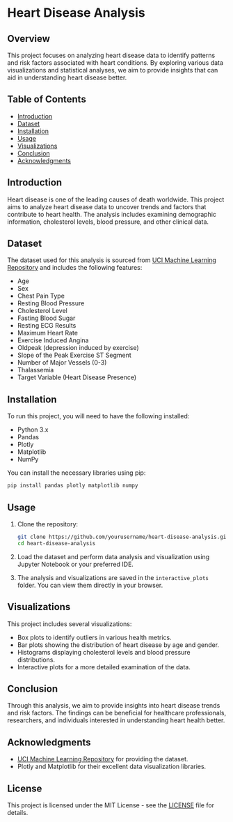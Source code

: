 # Heart Disease Analysis

## Overview
This project focuses on analyzing heart disease data to identify patterns and risk factors associated with heart conditions. By exploring various data visualizations and statistical analyses, we aim to provide insights that can aid in understanding heart disease better.

## Table of Contents
- [Introduction](#introduction)
- [Dataset](#dataset)
- [Installation](#installation)
- [Usage](#usage)
- [Visualizations](#visualizations)
- [Conclusion](#conclusion)
- [Acknowledgments](#acknowledgments)

## Introduction
Heart disease is one of the leading causes of death worldwide. This project aims to analyze heart disease data to uncover trends and factors that contribute to heart health. The analysis includes examining demographic information, cholesterol levels, blood pressure, and other clinical data.

## Dataset
The dataset used for this analysis is sourced from [UCI Machine Learning Repository](https://archive.ics.uci.edu/ml/datasets/Heart+Disease) and includes the following features:
- Age
- Sex
- Chest Pain Type
- Resting Blood Pressure
- Cholesterol Level
- Fasting Blood Sugar
- Resting ECG Results
- Maximum Heart Rate
- Exercise Induced Angina
- Oldpeak (depression induced by exercise)
- Slope of the Peak Exercise ST Segment
- Number of Major Vessels (0-3)
- Thalassemia
- Target Variable (Heart Disease Presence)

## Installation
To run this project, you will need to have the following installed:
- Python 3.x
- Pandas
- Plotly
- Matplotlib
- NumPy

You can install the necessary libraries using pip:
```bash
pip install pandas plotly matplotlib numpy
```

## Usage
1. Clone the repository:
   ```bash
   git clone https://github.com/yourusername/heart-disease-analysis.git
   cd heart-disease-analysis
   ```

2. Load the dataset and perform data analysis and visualization using Jupyter Notebook or your preferred IDE.

3. The analysis and visualizations are saved in the `interactive_plots` folder. You can view them directly in your browser.

## Visualizations
This project includes several visualizations:
- Box plots to identify outliers in various health metrics.
- Bar plots showing the distribution of heart disease by age and gender.
- Histograms displaying cholesterol levels and blood pressure distributions.
- Interactive plots for a more detailed examination of the data.

## Conclusion
Through this analysis, we aim to provide insights into heart disease trends and risk factors. The findings can be beneficial for healthcare professionals, researchers, and individuals interested in understanding heart health better.

## Acknowledgments
- [UCI Machine Learning Repository](https://archive.ics.uci.edu/ml/datasets/Heart+Disease) for providing the dataset.
- Plotly and Matplotlib for their excellent data visualization libraries.

## License
This project is licensed under the MIT License - see the [LICENSE](LICENSE) file for details.

